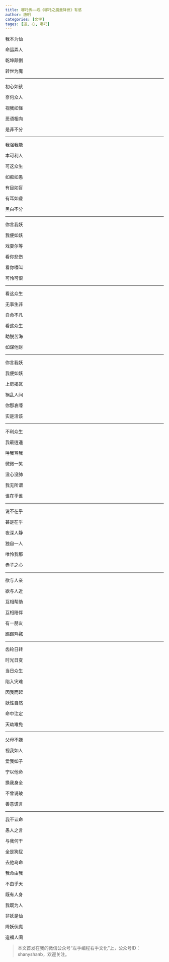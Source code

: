 ```yaml
---
title: 哪吒传——观《哪吒之魔童降世》有感
author: 唐明
categories: [文字]
tages: [道, 心, 哪吒]
---
```

我本为仙

命运弄人

乾坤颠倒

转世为魔

<!--以上为摘要内容-->

---

初心如孩

奈何众人

视我如怪

恶语相向

是非不分

---

我强我能

本可利人

可这众生

如痴如愚

有目如盲

有耳如聋

黑白不分

---

你言我妖

我便如妖

戏耍尔等

看你悲伤

看你嚎叫

可怜可恨

---

看这众生

无事生非

自命不凡

看这众生

助脱苦海

如谋他财

---

你言我妖

我便如妖

上房揭瓦

祸乱人间

你那哀嚎

实是活该

---

不利众生

我最逍遥

唾我骂我

微微一笑

没心没肺

我无所谓

谁在乎谁

---

说不在乎

甚是在乎

夜深人静

独自一人

唯怜我那

赤子之心

---

欲与人亲

欲与人近

互相帮助

互相陪伴

有一朋友

踢踢鸡毽

---

齿轮日转

时光日变

当日众生

陷入灾难

因我而起

妖性自然

命中注定

天劫难免

---

父母不嫌

视我如人

爱我如子

宁以他命

换我身全

不曾说破

善意谎言

---

我不认命

愚人之言

与我何干

全是狗屁

去他鸟命

我命由我

不由乎天

既有人身

我既为人

非妖是仙

降妖伏魔

造福人间

>本文首发在我的微信公众号“左手编程右手文化”上，公众号ID：shanyshanb，欢迎关注。